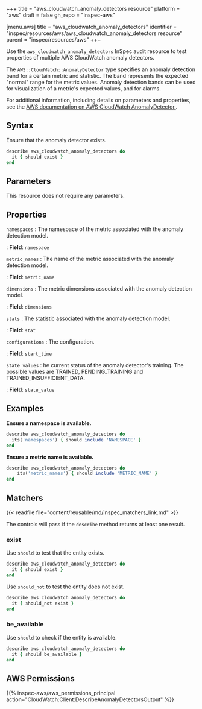 +++
title = "aws_cloudwatch_anomaly_detectors resource"
platform = "aws"
draft = false
gh_repo = "inspec-aws"

[menu.aws]
title = "aws_cloudwatch_anomaly_detectors"
identifier = "inspec/resources/aws/aws_cloudwatch_anomaly_detectors resource"
parent = "inspec/resources/aws"
+++

Use the `aws_cloudwatch_anomaly_detectors` InSpec audit resource to test properties of multiple AWS CloudWatch anomaly detectors.

The `AWS::CloudWatch::AnomalyDetector` type specifies an anomaly detection band for a certain metric and statistic. The band represents the expected "normal" range for the metric values. Anomaly detection bands can be used for visualization of a metric's expected values, and for alarms.

For additional information, including details on parameters and properties, see the [AWS documentation on AWS CloudWatch AnomalyDetector.](https://docs.aws.amazon.com/AWSCloudFormation/latest/UserGuide/aws-resource-cloudwatch-anomalydetector.html).

## Syntax

Ensure that the anomaly detector exists.

```ruby
describe aws_cloudwatch_anomaly_detectors do
  it { should exist }
end
```

## Parameters

This resource does not require any parameters.

## Properties

`namespaces`
: The namespace of the metric associated with the anomaly detection model.

: **Field**: `namespace`

`metric_names`
: The name of the metric associated with the anomaly detection model.

: **Field**: `metric_name`

`dimensions`
: The metric dimensions associated with the anomaly detection model.

: **Field**: `dimensions`

`stats`
: The statistic associated with the anomaly detection model.

: **Field**: `stat`

`configurations`
: The configuration.

: **Field**: `start_time`

`state_values`
: he current status of the anomaly detector's training. The possible values are TRAINED, PENDING_TRAINING and TRAINED_INSUFFICIENT_DATA.

: **Field**: `state_value`

## Examples

**Ensure a namespace is available.**

```ruby
describe aws_cloudwatch_anomaly_detectors do
  its('namespaces') { should include 'NAMESPACE' }
end
```

**Ensure a metric name is available.**

```ruby
describe aws_cloudwatch_anomaly_detectors do
    its('metric_names') { should include 'METRIC_NAME' }
end
```

## Matchers

{{< readfile file="content/reusable/md/inspec_matchers_link.md" >}}

The controls will pass if the `describe` method returns at least one result.

### exist

Use `should` to test that the entity exists.

```ruby
describe aws_cloudwatch_anomaly_detectors do
  it { should exist }
end
```

Use `should_not` to test the entity does not exist.

```ruby
describe aws_cloudwatch_anomaly_detectors do
  it { should_not exist }
end
```

### be_available

Use `should` to check if the entity is available.

```ruby
describe aws_cloudwatch_anomaly_detectors do
  it { should be_available }
end
```

## AWS Permissions

{{% inspec-aws/aws_permissions_principal action="CloudWatch:Client:DescribeAnomalyDetectorsOutput" %}}
